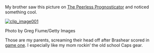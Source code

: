 My brother saw this picture on [The Peerless
Prognosticator](http://peerlessprognosticator.blogspot.com/2008/04/loudtake-it-from-man-who-should-know.html)
and noticed something cool.

[![clip\_image001](http://s3.amazonaws.com/devhawk_images/WindowsLiveWriter/rentsRocktheRed_8F6C/clip_image001_3.jpg)](http://sports.yahoo.com/nhl/photo?slug=3bab7d544982b5098f9ca8adece5b138-getty-80520893gf002_phil_wash&prov=getty)

Photo by Greg Fiume/Getty Images

Those are my parents, screaming their head off after Brashear scored in
[game
one](http://devhawk.net/2008/04/11/caps-win-game-one-with-a-three-goal-third/).
I especially like my mom rockin’ the old school Caps gear.
